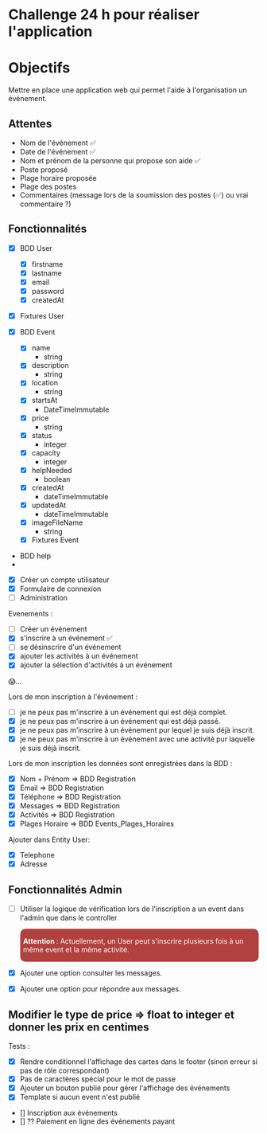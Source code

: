 # Challenge 24 h pour réaliser l'application

# Objectifs
Mettre en place une application web qui permet l'aide à l'organisation un événement.

## Attentes
- Nom de l'événement ✅
- Date de l'événement ✅
- Nom et prénom de la personne qui propose son aide ✅
- Poste proposé
- Plage horaire proposée
- Plage des postes
- Commentaires (message lors de la soumission des postes (✅) ou vrai commentaire ?)

## Fonctionnalités
- [x] BDD User
  - [x] firstname
  - [x] lastname
  - [x] email
  - [x] password
  - [x] createdAt
- [x] Fixtures User

- [x] BDD Event
  - [x] name
    - string
  - [x] description
    - string
  - [x] location
    - string
  - [x] startsAt
    - DateTimeImmutable
  - [x] price
    - string
  - [x] status
    - integer
  - [x] capacity
    - integer
  - [x] helpNeeded
    - boolean
  - [x] createdAt
    - dateTimeImmutable
  - [x] updatedAt
    - dateTimeImmutable
  - [x] imageFileName
    - string
  - [x] Fixtures Event 

- BDD help
- 
- [x] Créer un compte utilisateur
- [x] Formulaire de connexion
- [ ] Administration

Evenements :
- [ ] Créer un événement
- [x] s'inscrire à un événement ✅
- [ ] se désinscrire d'un événement
- [x] ajouter les activités à un événement
- [x] ajouter la sélection d'activités à un événement

😱...

Lors de mon inscription à l'événement :
- [ ] je ne peux pas m'inscrire à un événement qui est déjà complet.
- [x] je ne peux pas m'inscrire à un événement qui est déjà passé.
- [x] je ne peux pas m'inscrire à un événement pur lequel je suis déjà inscrit.
- [x] je ne peux pas m'inscrire à un événement avec une activité pur laquelle je suis déjà inscrit.

Lors de mon inscription les données sont enregistrées dans la BDD :
- [x] Nom + Prénom => BDD Registration
- [x] Email => BDD Registration
- [x] Téléphone => BDD Registration
- [x] Messages => BDD Registration
- [x] Activités => BDD Registration
- [x] Plages Horaire ⇒ BDD Events_Plages_Horaires

Ajouter dans Entity User:
- [x] Telephone
- [x] Adresse

## Fonctionnalités Admin
- [ ] Utiliser la logique de vérification lors de l'inscription a un event dans l'admin que dans le controller
  <div style="background-color: #B0413E; padding: 2px 6px; border-radius: 10px; margin-top: 10px;"> 
    <p style="color: #fff"> 
      <strong> 
        <i class="fas fa-exclamation-triangle"></i> 
        Attention 
      </strong> 
      : 
      Actuellement, un User peut s'inscrire plusieurs fois à un même event et la même activité.
    </p>
  </div>

- [X] Ajouter une option consulter les messages.
- [X] Ajouter une option pour répondre aux messages.

## Modifier le type de price => float to integer et donner les prix en centimes

Tests :
  - [X] Rendre conditionnel l'affichage des cartes dans le footer (sinon erreur si pas de rôle correspondant)
  - [X] Pas de caractères spécial pour le mot de passe
  - [x] Ajouter un bouton publié pour gérer l'affichage des événements
  - [x] Template si aucun event n'est publié
  - [] Inscription aux événements
  - [] ?? Paiement en ligne des événements payant
